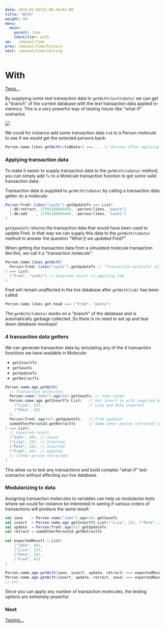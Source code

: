```yaml
---
date: 2015-01-02T22:06:44+01:00
title: "With"
weight: 40
menu:
  main:
    parent: time
    identifier: with
up:   /manual/time
prev: /manual/time/history
next: /manual/time/testing
---
```


# With

[Tests...](https://github.com/scalamolecule/molecule/tree/master/coretests/src/test/scala/molecule/coretests/time/GetWith.scala)

By supplying some test transaction data to `getWith(testTxData)` we can get a "branch" of the current database with
the test transaction data applied in-memory. This is a very powerful way of testing future-like "what-if" scenarios


![](/img/time/with.png)

We could for instance add some transaction data `tx8` to a Person molecule to see if we would get the extected persons back:

```scala
Person.name.likes.getWith(<tx8Data>) === ... // Persons after applying tx8 
```

### Applying transaction data

To make it easier to supply transaction data to the `getWith(txData)` method, you can simply add `Tx` to a
Molecule transaction function to get some valid transaction data:

Transaction data is supplied to `getWith(txData)` by calling a transaction data getter on a molecule:

```scala
Person(fred).likes("sushi").getUpdateTx === List(
  [:db/retract, 17592186045445, :person/likes, "pasta"]
  [:db/add    , 17592186045445, :person/likes, "sushi"]
) 
```
`getUpdateTx` returns the transaction data that would have been used to update Fred. In that way we
can supply this data to the `getWith(txData)` method to answer the question _"What if we updated Fred?"_. 

When getting the transaction data from a simulated molecule transaction like this, we call it a "transaction molecule":
```scala
Person.name.likes.getWith(
  Person(fred).likes("sushi").getUpdateTx // "Transaction molecule" with tx8 data
) === List(
  ("Fred", "sushi") // Expected result if applying tx8
)
```

Fred will remain unaffected in the live database after `getWith(tx8)` has been called:

```scala
Person.name.likes.get.head === ("Fred", "pasta") 
```
The `getWith(txData)` works on a "branch" of the database and is automatically garbage collected. So there is no need to 
set up and tear down database mockups!


### 4 transaction data getters

We can generate transaction data by simulating any of the 4 transaction functions we have available in Molecule:

- `getInsertTx`
- `getSaveTx`
- `getUpdateTx`
- `getRetractTx`

```scala
Person.name.age.getWith(
  // Transaction molecules:
  Person.name("John").age(44).getSaveTx, // John saved
  Person.name.age getInsertTx List(   // Get insert tx with supplied data
    ("Lisa", 23),                     // Lisa and Pete inserted
    ("Pete", 24)
  ),
  Person(fred).age(43).getUpdateTx,   // Fred updated
  someOtherPersonId.getRetractTx      // Some other person retracted (using id)    
) === List(
  // Expected result
  ("John", 44), // Saved
  ("Lisa", 23), // Inserted
  ("Pete", 24), // Inserted
  ("Fred", 43)  // Updated
  // (other person retracted)
)
```
This allow us to test any transactions and build complex "what-if" test scenarios without affecting our
live database. 


### Modularizing tx data

Assigning transaction molecules to variables can help us modularize tests where we could for instance
be interested in seeing if various orders of transactions will produce the same result:

```scala
val save    = Person.name("John").age(44).getSaveTx
val insert  = Person.name.age getInsertTx List(("Lisa", 23), ("Pete", 24))
val update  = Person(fred).age(43).getUpdateTx
val retract = someOtherPersonId.getRetractTx
    
val expectedResult = List(
    ("John", 44),
    ("Lisa", 23),
    ("Pete", 24),
    ("Fred", 43) 
)     
    
Person.name.age.getWith(save, insert, update, retract) === expectedResult 
Person.name.age.getWith(insert, update, retract, save) === expectedResult
// etc..
```
Since you can apply any number of transaction molecules, the testing options are extremely powerful.

### Next

[Testing...](/manual/time/testing/)
